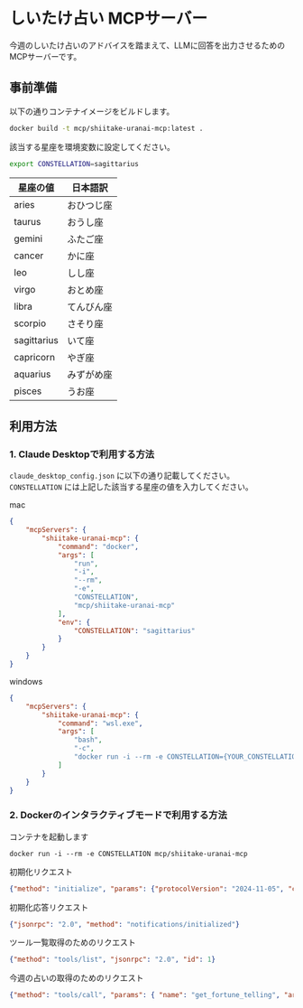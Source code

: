 # しいたけ占い MCPサーバー

今週のしいたけ占いのアドバイスを踏まえて、LLMに回答を出力させるためのMCPサーバーです。  

## 事前準備

以下の通りコンテナイメージをビルドします。  

```bash
docker build -t mcp/shiitake-uranai-mcp:latest .
```

該当する星座を環境変数に設定してください。  

```bash
export CONSTELLATION=sagittarius
```

| 星座の値 | 日本語訳 |
|------|--------|
| aries | おひつじ座 |
| taurus | おうし座 |
| gemini | ふたご座 |
| cancer | かに座 |
| leo | しし座 |
| virgo | おとめ座 |
| libra | てんびん座 |
| scorpio | さそり座 |
| sagittarius | いて座 |
| capricorn | やぎ座 |
| aquarius | みずがめ座 |
| pisces | うお座 |

## 利用方法

### 1. Claude Desktopで利用する方法

`claude_desktop_config.json` に以下の通り記載してください。  
`CONSTELLATION` には上記した該当する星座の値を入力してください。  

mac

```json
{
    "mcpServers": {
        "shiitake-uranai-mcp": {
            "command": "docker",
            "args": [
                "run",
                "-i",
                "--rm",
                "-e",
                "CONSTELLATION",
                "mcp/shiitake-uranai-mcp"
            ],
            "env": {
                "CONSTELLATION": "sagittarius"
            }
        }
    }
}
```

windows

```json
{
    "mcpServers": {
        "shiitake-uranai-mcp": {
            "command": "wsl.exe",
            "args": [
                "bash",
                "-c",
                "docker run -i --rm -e CONSTELLATION={YOUR_CONSTELLATION} mcp/shiitake-uranai-mcp"
            ]
        }
    }
}
```


### 2. Dockerのインタラクティブモードで利用する方法

コンテナを起動します

```shell
docker run -i --rm -e CONSTELLATION mcp/shiitake-uranai-mcp
```

初期化リクエスト

```json
{"method": "initialize", "params": {"protocolVersion": "2024-11-05", "capabilities": {"roots": {"listChanged": true}}, "clientInfo": {"name": "mcp", "version": "0.1.0"}}, "jsonrpc": "2.0", "id": 0}
```

初期化応答リクエスト

```json
{"jsonrpc": "2.0", "method": "notifications/initialized"}
```

ツール一覧取得のためのリクエスト

```json
{"method": "tools/list", "jsonrpc": "2.0", "id": 1}
```

今週の占いの取得のためのリクエスト

```json
{"method": "tools/call", "params": { "name": "get_fortune_telling", "arguments": null }, "jsonrpc": "2.0", "id": 2}
```
